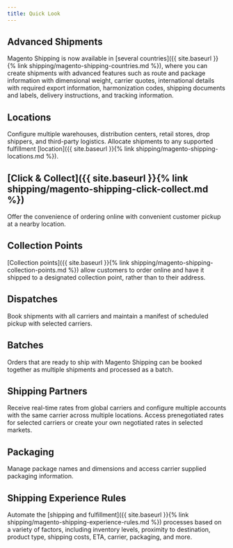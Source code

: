 ```yaml
---
title: Quick Look
---
```


## Advanced Shipments

Magento Shipping is now available in [several countries]({{ site.baseurl }}{% link shipping/magento-shipping-countries.md %}), where you can create shipments with advanced features such as route and package information with dimensional weight, carrier quotes, international details with required export information, harmonization codes, shipping documents and labels, delivery instructions, and tracking information.

## Locations

Configure multiple warehouses, distribution centers, retail stores, drop shippers, and third-party logistics. Allocate shipments to any supported fulfillment [location]({{ site.baseurl }}{% link shipping/magento-shipping-locations.md %}).

## [Click & Collect]({{ site.baseurl }}{% link shipping/magento-shipping-click-collect.md %})

Offer the convenience of ordering online with convenient customer pickup at a nearby location.

## Collection Points

[Collection points]({{ site.baseurl }}{% link shipping/magento-shipping-collection-points.md %}) allow customers to order online and have it shipped to a designated collection point, rather than to their address.

## Dispatches

Book shipments with all carriers and maintain a manifest of scheduled pickup with selected carriers.

## Batches

Orders that are ready to ship with Magento Shipping can be booked together as multiple shipments and processed as a batch.

## Shipping Partners

Receive real-time rates from global carriers and configure multiple accounts with the same carrier across multiple locations. Access prenegotiated rates for selected carriers or create your own negotiated rates in selected markets.

## Packaging

Manage package names and dimensions and access carrier supplied packaging information.

## Shipping Experience Rules

Automate the [shipping and fulfillment]({{ site.baseurl }}{% link shipping/magento-shipping-experience-rules.md %}) processes based on a variety of factors, including inventory levels, proximity to destination, product type, shipping costs, ETA, carrier, packaging, and more.
